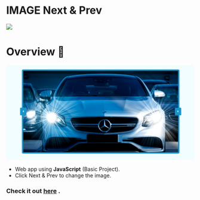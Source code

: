 # IMAGE Next & Prev

<img src = "https://forthebadge.com/images/badges/made-with-javascript.svg">

# Overview 👀

<!-- ![web app](./img/home.png) -->

![web app](./img/home.png)

-   Web app using **JavaScript** (Basic Project).
-   Click Next & Prev to change the image.

### Check it out [here](https://surajitpore0.github.io/Calculator-js/) .
